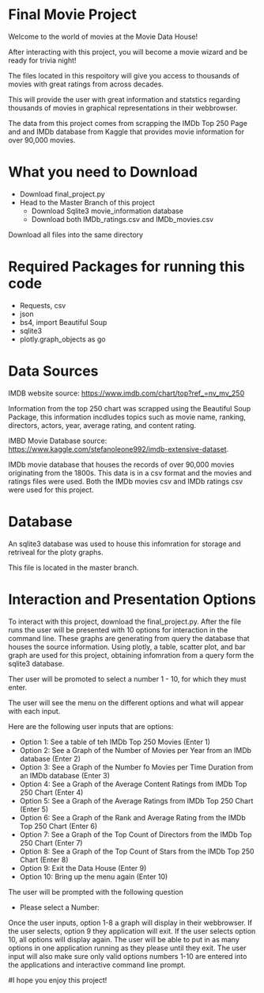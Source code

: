 # Final Movie Project

Welcome to the world of movies at the Movie Data House! 

After interacting with this project, you will become a movie wizard and be ready for trivia night!

The files located in this respoitory will give you access to thousands of movies with great ratings from across decades.

This will provide the user with great information and statstics regarding thousands of movies in graphical representations in their webbrowser. 

The data from this project comes from scrapping the IMDb Top 250 Page and and IMDb database from Kaggle that provides movie information for over 90,000 movies.

# What you need to Download 
 - Download final_project.py
 - Head to the Master Branch of this project
   - Download Sqlite3 movie_information database 
   - Download both IMDb_ratings.csv and IMDb_movies.csv 

Download all files into the same directory

# Required Packages for running this code
 - Requests, csv
 - json
 - bs4, import Beautiful Soup
 - sqlite3
 - plotly.graph_objects as go

# Data Sources

IMDB website 
source: https://www.imdb.com/chart/top?ref_=nv_mv_250

Information from the top 250 chart was scrapped using the Beautiful Soup Package, this information incdludes topics such as movie name, ranking, directors, actors, year, average rating, and content rating. 

IMBD Movie Database
source: https://www.kaggle.com/stefanoleone992/imdb-extensive-dataset. 

IMDb movie database that houses the records of over 90,000 movies originating from the 1800s. This data is in a csv format and the movies and ratings files were used. Both the IMDb movies csv and IMDb ratings csv were used for this project. 

# Database

An sqlite3 database was used to house this infomration for storage and retriveal for the ploty graphs. 

This file is located in the master branch. 

# Interaction and Presentation Options 

To interact with this project, download the final_project.py. After the file runs the user will be presented with 10 options for interaction in the command line. These graphs are generating from query the database that houses the source information. Using plotly, a table, scatter plot, and bar graph are used for this project, obtaining infomration from a query form the sqlite3 database. 

Ther user will be promoted to select a number 1 - 10, for which they must enter.

The user will see the menu on the different options and what will appear with each input. 

Here are the following user inputs that are options:
  - Option 1: See a table of teh IMDb Top 250 Movies (Enter 1)
  - Option 2: See a Graph of the Number of Movies per Year from an IMDb database (Enter 2)
  - Option 3: See a Graph of the Number fo Movies per Time Duration from an IMDb database (Enter 3)
  - Option 4: See a Graph of the Average Content Ratings from IMDb Top 250 Chart (Enter 4)
  - Option 5: See a Graph of the Average Ratings from IMDb Top 250 Chart (Enter 5)
  - Option 6: See a Graph of the Rank and Average Rating from the IMDb Top 250 Chart (Enter 6)
  - Option 7: See a Graph of the Top Count of Directors from the IMDb Top 250 Chart (Enter 7)
  - Option 8: See a Graph of the Top Count of Stars from the IMDb Top 250 Chart (Enter 8)
  - Option 9: Exit the Data House (Enter 9)
  - Option 10: Bring up the menu again (Enter 10)

The user will be prompted with the following question 
  - Please select a Number:

Once the user inputs, option 1-8 a graph will display in their webbrowser. If the user selects, option 9 they application will exit. If the user selects option 10, all options will display again. The user will be able to put in as many options in one application running as they please until they exit. The user input will also make sure only valid options numbers 1-10 are entered into the applications and interactive command line prompt. 



#I hope you enjoy this project!



